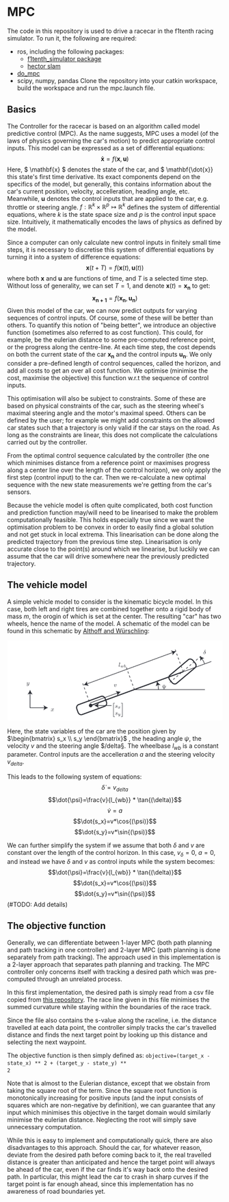 # MPC
The code in this repository is used to drive a racecar in the f1tenth racing simulator. 
To run it, the following are required:
- ros, including the following packages:
  - [f1tenth_simulator package](https://github.com/f1tenth/f1tenth_simulator)
  - [hector slam](http://wiki.ros.org/hector_slam)
- [do_mpc](https://www.do-mpc.com/en/latest/)
- scipy, numpy, pandas
Clone the repository into your catkin workspace, build the workspace and run the mpc.launch file.

## Basics
The Controller for the racecar is based on an algorithm called model predictive control (MPC). As the name suggests, MPC uses a model (of the 
laws of physics governing the car's motion) to predict appropriate control inputs. This model can be expressed as a set of differential equations:
$$ \mathbf{\dot{x}}=f(\mathbf{x}, \mathbf{u}) $$
Here, $ \mathbf{x} $ denotes the state of the car, and $ \mathbf{\dot{x}} this state's first time derivative. Its exact components depend on the specifics of the model, but generally, this contains information
about the car's current position, velocity, accelleration, heading angle, etc. Meanwhile, $\mathbf{u}$ denotes the control inputs that are applied to 
the car, e.g. throttle or steering angle.  $f:\mathbb{R}^k \times \mathbb{R}^p \mapsto \mathbb{R}^k$ defines the system of differential equations, where
$k$ is the state space size and $p$ is the control input space size. Intuitively, it mathematically encodes the laws of physics as defined by the model. 

Since a computer can only calculate new control inputs in finitely small time steps, it is necessary to discretise this system of differential equations 
by turning it into a system of difference equations:
$$ \mathbf{x}(t+T)=f(\mathbf{x}(t), \mathbf{u}(t))$$
where both $\mathbf{x}$ and $\mathbf{u}$ are functions of time, and $T$ is a selected time step. Without loss of generality, we can set $T=1$, and denote $\mathbf{x}(t)= \mathbf{x_n}$ to get:
$$ \mathbf{x_{n+1}}=f(\mathbf{x_n}, \mathbf{u_n})$$
Given this model of the car, we can now predict outputs for varying sequences of control inputs. Of course, some of these will be better than others. To quantify this notion of "being better", we introduce an objective function (sometimes also referred to as cost function). 	This could, for example, be the eulerian distance to some pre-computed reference point, or the progress along the centre-line. At each time step, the cost depends on both the current state of the car $\mathbf{x_n}$ and the control inputs $\mathbf{u_n}$. We only consider a pre-defined length of control sequences, called the horizon, and add all costs to get an over all cost function. We optimise (minimise the cost, maximise the objective) this function w.r.t the sequence of control inputs.

This optimisation will also be subject to constraints. Some of these are based on physical constraints of the car, such as the steering wheel's maximal steering angle and the motor's maximal speed. Others can be defined by the user; for example we might add constraints on the allowed car states such that a trajectory is only valid if the car stays on the road. As long as the constraints are linear, this does not complicate the calculations carried out by the controller.

From the optimal control sequence calculated by the controller (the one which minimises distance from a reference point or maximises progress along a center line over the length of the control horizon), we only apply the first step (control input) to the car. Then we re-calculate a new optimal sequence with the new state measurements we're getting from the car's sensors.

Because the vehicle model is often quite complicated, both cost function and prediction function may/will need to be linearised to make the problem computationally feasible. This holds especially true since we want the optimisation problem to be convex in order to easily find a global solution and not get stuck in local extrema. This linearisation can be done along the predicted trajectory from the previous time step. Linearisation is only accurate close to the point(s) around which we linearise, but luckily we can assume that the car will drive somewhere near the previously predicted trajectory.

## The vehicle model
A simple vehicle model to consider is the kinematic bicycle model. In this case, both left and right tires are combined together onto a rigid body of mass $m$, the orogin of which is set at the center. The resulting "car" has two wheels, hence the name of the model. A schematic of the model can be found in this schematic by [Althoff and Würschling](https://gitlab.lrz.de/tum-cps/commonroad-vehicle-models/-/blob/master/vehicleModels_commonRoad.pdf): 

![Schematic of kinematic bicycle model](https://github.com/FionaLapp/f1tenth_mpc/blob/master/src/kinematic_bicycle_model_schematic.png) 

Here, the state variables of the car are the position given by 
$\begin{bmatrix}
s_x \\ 
s_y 
\end{bmatrix}$
, the heading angle $\psi$, the velocity $v$ and the steering angle $/delta§. The wheelbase $l_{wb}$ is a constant parameter. Control inputs are the accelleration $a$ and the steering velocity $v_{delta}$.

This leads to the following system of equations:
$$\dot{\delta}=v_{delta}$$
$$\dot{\psi}=\frac{v}{l_{wb}} * \tan{(\delta)}$$
$$\dot{v}=a$$
$$\dot{s_x}=v*\cos{(\psi)}$$
$$\dot{s_y}=v*\sin{(\psi)}$$

We can further simplify the system if we assume that both $\delta$ and $v$ are constant over the length of the control horizon. In this case, $v_{\delta}=0$, $a=0$,  and instead we have $\delta$ and $v$ as control inputs while the system becomes:
$$\dot{\psi}=\frac{v}{l_{wb}} * \tan{(\delta)}$$
$$\dot{s_x}=v*\cos{(\psi)}$$
$$\dot{s_y}=v*\sin{(\psi)}$$
(#TODO: Add details)

## The objective function
Generally, we can differentiate between 1-layer MPC (both path planning and path tracking in one controller) and 2-layer MPC (path planning is done separately from path tracking). The approach used in this implementation is a 2-layer approach that separates path planning and tracking. The MPC controller only concerns itself with tracking a desired path which was pre-computed through an unrelated process.

In this first implementation, the desired path is simply read from a csv file copied from [this repository](https://github.com/f1tenth/f1tenth_racetracks). The race line given in this file minimises the summed curvature while staying within the boundaries of the race track.

Since the file also contains the s-value along the raceline, i.e. the distance travelled at each data point, the controller simply tracks the car's travelled distance and finds the next target point by looking up this distance and selecting the next waypoint.

The objective function is then simply defined as: <code>objective=(target_x - state_x) ** 2 + (target_y - state_y) ** 2</code>

Note that is almost to the Eulerian distance, except that we obstain from taking the square root of the term. Since the square root function is monotonically increasing for positive inputs (and the input consists of squares which are non-negative by definition), we can guarantee that any input which minimises this objective in the target domain would similarly minimise the eulerian distance. Neglecting the root will simply save unnecessary computation.

While this is easy to implement and computationally quick, there are also disadvantages to this approach. Should the car, for whatever reason, deviate from the desired path before coming back to it, the real travelled distance is greater than anticipated and hence the target point will always be ahead of the car, even if the car finds it's way back onto the desired path. In particular, this might lead the car to crash in sharp curves if the target point is far enough ahead, since this implementation has no awareness of road boundaries yet.

